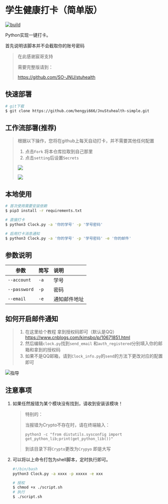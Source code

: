 #  学生健康打卡（简单版）

<img src="https://img.shields.io/badge/%E6%81%92%E6%AF%85-Hengyi-brightgreen" alt="" style=" float:left" />

<img src="https://img.shields.io/badge/Version-0.0.1-orange" alt="" style=" float:left" />

[![build](https://github.com/SO-JNU/stuhealth/workflows/build/badge.svg)](https://github.com/SO-JNU/stuhealth/actions)

Python实现一键打卡。

首先说明该脚本并不会截取你的账号密码

> 在此感谢宸哥支持
>
> 需要完整版请到：
>
> https://github.com/SO-JNU/stuhealth

##  快速部署

```bash
# git下载
$ git clone https://github.com/hengyi666/JnuStuhealth-simple.git
```

##  工作流部署(推荐)

> 根据以下操作，您将在github上每天自动打卡，并不需要其他任何配置
>
> 1. 点击`Fork` 将本仓库拉取到自己那里
> 2. 点击`setting`后设置`Secrets`
>
> ![](https://github.com/hengyi666/JnuStuhealth-simple/blob/main/%E6%95%99%E7%A8%8B1.png)
>
> ![](https://github.com/hengyi666/JnuStuhealth-simple/blob/main/%E6%95%99%E7%A8%8B2.png)

##  本地使用

```bash
# 首次使用需要安装依赖
$ pip3 install -r requirements.txt

# 直接打卡
$ python3 Clock.py -a '你的学号' -p '学号密码'

# 启用打卡消息通知
$ python3 Clock.py -a '你的学号' -p '学号密码' -e '你的邮件'
```

## 参数说明

| 参数         | 简写 | 说明         |
| ------------ | ---- | :----------- |
| `--account`  | `-a` | 学号         |
| `--password` | `-p` | 密码         |
| `--email`    | `-e` | 通知邮件地址 |

##  如何开启邮件通知

> 1. 在这里给个教程 拿到授权码即可（默认是QQ） https://www.cnblogs.com/kimsbo/p/10671851.html
> 2. 然后编辑`clock.py`找到`send_email` 和`auth_registered`分别填入你的邮箱和拿到的授权码
> 3. 如果不是QQ邮箱，请到`Clock_info.py`的`send`的方法下更改对应的配置即可

![指导](https://github.com/hengyi666/JnuStuhealth-simple/blob/main/%E6%88%AA%E5%9B%BE.png?raw=true)

##  注意事项

1. 如果任然报错为某个模块没有找到，请收到安装该模块！

   > 特别的：
   >
   > 当报错为Crypto不存在时，请在终端输入：
   >
   > ```
   > python3 -c "from distutils.sysconfig import get_python_lib;print(get_python_lib())"
   > ```
   >
   > 到该目录下将`Crypto`更改为`Crypyo` 即是大写

2. 可以将以上命令打包为shell脚本，定时执行即可。

   ```bash
   #!/bin/bash
   python3 Clock.py -a xxxx -p xxxxx -e xxx
   ```

   ```bash
   # 授权
   $ chmod +x ./script.sh
   # 执行
   $ ./script.sh
   ```

   
